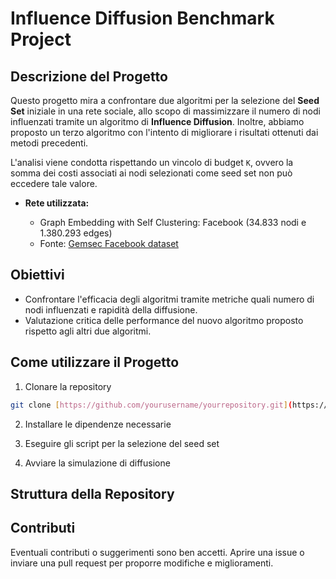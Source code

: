 # Influence Diffusion Benchmark Project

## Descrizione del Progetto

Questo progetto mira a confrontare due algoritmi per la selezione del **Seed Set** iniziale in una rete sociale, allo scopo di massimizzare il numero di nodi influenzati tramite un algoritmo di **Influence Diffusion**. Inoltre, abbiamo proposto un terzo algoritmo con l'intento di migliorare i risultati ottenuti dai metodi precedenti.

L'analisi viene condotta rispettando un vincolo di budget `K`, ovvero la somma dei costi associati ai nodi selezionati come seed set non può eccedere tale valore.

* **Rete utilizzata:**

  * Graph Embedding with Self Clustering: Facebook (34.833 nodi e 1.380.293 edges)
  * Fonte: [Gemsec Facebook dataset](https://snap.stanford.edu/data/gemsec-Facebook.html)

## Obiettivi

* Confrontare l'efficacia degli algoritmi tramite metriche quali numero di nodi influenzati e rapidità della diffusione.
* Valutazione critica delle performance del nuovo algoritmo proposto rispetto agli altri due algoritmi.

## Come utilizzare il Progetto

1. Clonare la repository

```bash
git clone [https://github.com/yourusername/yourrepository.git](https://github.com/daqh/influence_diffusion_benchmark.git)
```

2. Installare le dipendenze necessarie

3. Eseguire gli script per la selezione del seed set

4. Avviare la simulazione di diffusione

## Struttura della Repository


## Contributi

Eventuali contributi o suggerimenti sono ben accetti. Aprire una issue o inviare una pull request per proporre modifiche e miglioramenti.
